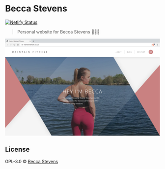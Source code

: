 # Becca Stevens

[![Netlify Status](https://api.netlify.com/api/v1/badges/9099a4b0-dee6-4ce4-9f10-40484867a638/deploy-status)](https://app.netlify.com/sites/traintomaintain/deploys)

> Personal website for Becca Stevens 🏋🏼‍♀️

![Website preview](preview.png)

## License

GPL-3.0 © [Becca Stevens](https://beccastevens.co.uk)

